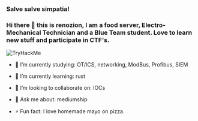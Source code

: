 ### Salve salve simpatia! 
### Hi there 👋 this is renozion, I am a food server, Electro-Mechanical Technician  and a Blue Team student. Love to learn new stuff and participate in CTF's. 


<img src="https://tryhackme-badges.s3.amazonaws.com/renozion.png" alt="TryHackMe">


- 🔭 I’m currently studying: OT/ICS, networking, ModBus, Profibus, SIEM 
- 🌱 I’m currently learning: rust
- 👯 I’m looking to collaborate on:  IOCs 

- 💬 Ask me about: mediumship
- ⚡ Fun fact: I love homemade mayo on pizza.


